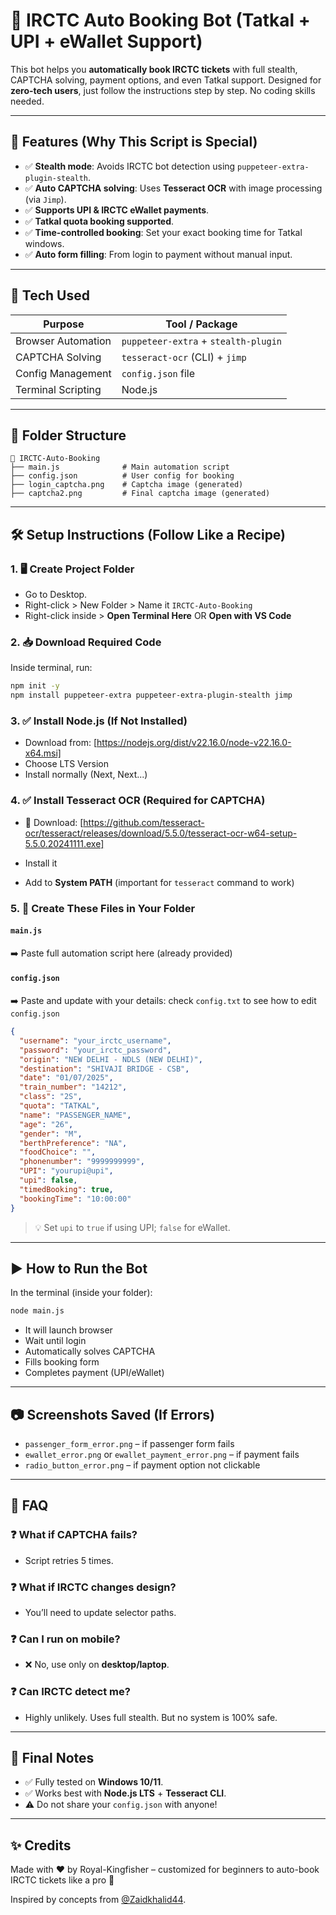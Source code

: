 # 🚄 IRCTC Auto Booking Bot (Tatkal + UPI + eWallet Support)

This bot helps you **automatically book IRCTC tickets** with full stealth, CAPTCHA solving, payment options, and even Tatkal support. Designed for **zero-tech users**, just follow the instructions step by step. No coding skills needed.

---

## 🌟 Features (Why This Script is Special)

* ✅ **Stealth mode**: Avoids IRCTC bot detection using `puppeteer-extra-plugin-stealth`.
* ✅ **Auto CAPTCHA solving**: Uses **Tesseract OCR** with image processing (via `Jimp`).
* ✅ **Supports UPI & IRCTC eWallet payments**.
* ✅ **Tatkal quota booking supported**.
* ✅ **Time-controlled booking**: Set your exact booking time for Tatkal windows.
* ✅ **Auto form filling**: From login to payment without manual input.

---

## 🧠 Tech Used

| Purpose            | Tool / Package                       |
| ------------------ | ------------------------------------ |
| Browser Automation | `puppeteer-extra` + `stealth-plugin` |
| CAPTCHA Solving    | `tesseract-ocr` (CLI) + `jimp`       |
| Config Management  | `config.json` file                   |
| Terminal Scripting | Node.js                              |

---

## 📁 Folder Structure

```
📁 IRCTC-Auto-Booking
├── main.js              # Main automation script
├── config.json          # User config for booking
├── login_captcha.png    # Captcha image (generated)
├── captcha2.png         # Final captcha image (generated)
```

---

## 🛠️ Setup Instructions (Follow Like a Recipe)

### 1. 🖥️ Create Project Folder

* Go to Desktop.
* Right-click > New Folder > Name it `IRCTC-Auto-Booking`
* Right-click inside > **Open Terminal Here** OR **Open with VS Code**

### 2. 📥 Download Required Code

Inside terminal, run:

```bash
npm init -y
npm install puppeteer-extra puppeteer-extra-plugin-stealth jimp
```

### 3. ✅ Install Node.js (If Not Installed)

* Download from: [https://nodejs.org/dist/v22.16.0/node-v22.16.0-x64.msi]
* Choose LTS Version
* Install normally (Next, Next...)

### 4. ✅ Install Tesseract OCR (Required for CAPTCHA)

* 🔗 Download: [https://github.com/tesseract-ocr/tesseract/releases/download/5.5.0/tesseract-ocr-w64-setup-5.5.0.20241111.exe]
  
* Install it
* Add to **System PATH** (important for `tesseract` command to work)

### 5. 📝 Create These Files in Your Folder

#### `main.js`

➡️ Paste full automation script here (already provided)

#### `config.json`

➡️ Paste and update with your details: check `config.txt` to see how to edit `config.json`

```json
{
  "username": "your_irctc_username",
  "password": "your_irctc_password",
  "origin": "NEW DELHI - NDLS (NEW DELHI)",
  "destination": "SHIVAJI BRIDGE - CSB",
  "date": "01/07/2025",
  "train_number": "14212",
  "class": "2S",
  "quota": "TATKAL",
  "name": "PASSENGER_NAME",
  "age": "26",
  "gender": "M",
  "berthPreference": "NA",
  "foodChoice": "",
  "phonenumber": "9999999999",
  "UPI": "yourupi@upi",
  "upi": false,
  "timedBooking": true,
  "bookingTime": "10:00:00"
}
```

> 💡 Set `upi` to `true` if using UPI; `false` for eWallet.

---

## ▶️ How to Run the Bot

In the terminal (inside your folder):

```bash
node main.js
```

* It will launch browser
* Wait until login
* Automatically solves CAPTCHA
* Fills booking form
* Completes payment (UPI/eWallet)

---

## 📷 Screenshots Saved (If Errors)

* `passenger_form_error.png` – if passenger form fails
* `ewallet_error.png` or `ewallet_payment_error.png` – if payment fails
* `radio_button_error.png` – if payment option not clickable

---

## 🧠 FAQ

### ❓ What if CAPTCHA fails?

* Script retries 5 times.

### ❓ What if IRCTC changes design?

* You’ll need to update selector paths.

### ❓ Can I run on mobile?

* ❌ No, use only on **desktop/laptop**.

### ❓ Can IRCTC detect me?

* Highly unlikely. Uses full stealth. But no system is 100% safe.

---

## 📢 Final Notes

* ✅ Fully tested on **Windows 10/11**.
* ✅ Works best with **Node.js LTS** + **Tesseract CLI**.
* ⚠️ Do not share your `config.json` with anyone!

---

## ✨ Credits

Made with ❤️ by Royal-Kingfisher – customized for beginners to auto-book IRCTC tickets like a pro 🚀

Inspired by concepts from [@Zaidkhalid44](https://github.com/Zaidkhalid44).


